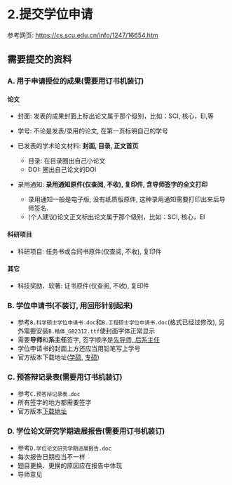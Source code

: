 # 2.提交学位申请

参考网页: https://cs.scu.edu.cn/info/1247/16654.htm

## 需要提交的资料

### A. 用于申请授位的成果(需要用订书机装订)

#### 论文
- 封面: 发表的成果封面上标出论文属于那个级别，比如：SCI, 核心，EI,等
- 学号: 不论是发表/录用的论文, 在第一页标明自己的学号

- 已发表的学术论文材料: **封面, 目录, 正文首页**
	- 目录: 在目录圈出自己小论文
	- DOI: 圈出自己论文的DOI
- 录用通知: **录用通知原件(仅查阅, 不收), 复印件, 含导师签字的全文打印**
	- 录用通知一般是电子版, 没有纸质版原件, 这种录用通知需要打印出来后导师签名.
	- (个人建议)论文正文标出论文属于那个级别，比如：SCI, 核心，EI

#### 科研项目
- 科研项目: 任务书或合同书原件(仅查阅, 不收), 复印件

#### 其它
- 科技奖励、软著: 证书原件(仅查阅, 不收), 复印件

### B. 学位申请书(不装订, 用回形针别起来)
- 参考`B.科学硕士学位申请书.doc`和`B.工程硕士学位申请书.doc`(格式已经过修改), 另外需要安装`B.楷体_GB2312.ttf`使封面字体正常显示
- 需要**导师**和**系主任**签字, 签字顺序是<u>先导师, 后系主任</u>
- 学位申请书的封面上方还应当用铅笔写上学号
- 官方版本下载地址([学硕](https://gs.scu.edu.cn/info/1044/2111.htm), [专硕](https://gs.scu.edu.cn/info/1044/1940.htm))

### C. 预答辩记录表(需要用订书机装订)
 - 参考`C.预答辩记录表.doc`
 - 所有签字的地方都需要签字
 - 官方版本[下载地址](https://cs.scu.edu.cn/info/1247/16654.htm)

### D. 学位论文研究学期进展报告(需要用订书机装订)
 - 参考`D.学位论文研究学期进展报告.doc`
 - 每次报告日期应当不一样
 - 题目更换、更换的原因应在报告中体现
 - 导师意见